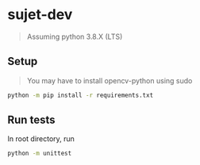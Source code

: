 # sujet-dev

> Assuming python 3.8.X (LTS)

## Setup

> You may have to install opencv-python using sudo
``` bash
python -m pip install -r requirements.txt
```

## Run tests

In root directory, run
``` bash
python -m unittest
```


